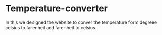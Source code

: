 # Temperature-converter
In this we designed the website to conver the temperature form degreee celsius to farenheit and farenheit to celsius.
